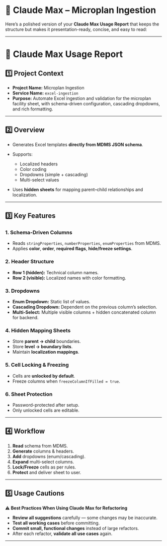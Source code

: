# 📄 Claude Max – Microplan Ingestion

Here’s a polished version of your **Claude Max Usage Report** that keeps the structure but makes it presentation-ready, concise, and easy to read:

---

# 📄 Claude Max Usage Report

## 1️⃣ Project Context

* **Project Name:** Microplan Ingestion
* **Service Name:** `excel-ingestion`
* **Purpose:** Automate Excel ingestion and validation for the microplan facility sheet, with schema-driven configuration, cascading dropdowns, and rich formatting.

---

## 2️⃣ Overview

* Generates Excel templates **directly from MDMS JSON schema**.
* Supports:

  * Localized headers
  * Color coding
  * Dropdowns (simple + cascading)
  * Multi-select values
* Uses **hidden sheets** for mapping parent–child relationships and localization.

---

## 3️⃣ Key Features

### **1. Schema-Driven Columns**

* Reads `stringProperties`, `numberProperties`, `enumProperties` from MDMS.
* Applies **color**, **order**, **required flags**, **hide/freeze settings**.

### **2. Header Structure**

* **Row 1 (hidden):** Technical column names.
* **Row 2 (visible):** Localized names with color formatting.

### **3. Dropdowns**

* **Enum Dropdown:** Static list of values.
* **Cascading Dropdown:** Dependent on the previous column’s selection.
* **Multi-Select:** Multiple visible columns + hidden concatenated column for backend.

### **4. Hidden Mapping Sheets**

* Store **parent → child** boundaries.
* Store **level → boundary lists**.
* Maintain **localization mappings**.

### **5. Cell Locking & Freezing**

* Cells are **unlocked by default**.
* Freeze columns when `freezeColumnIfFilled = true`.

### **6. Sheet Protection**

* Password-protected after setup.
* Only unlocked cells are editable.

---

## 4️⃣ Workflow

1. **Read** schema from MDMS.
2. **Generate** columns & headers.
3. **Add** dropdowns (enum/cascading).
4. **Expand** multi-select columns.
5. **Lock/Freeze** cells as per rules.
6. **Protect** and deliver sheet to user.

---

## 5️⃣ Usage Cautions

⚠ **Best Practices When Using Claude Max for Refactoring**

* **Review all suggestions** carefully — some changes may be inaccurate.
* **Test all working cases** before committing.
* **Commit small, functional changes** instead of large refactors.
* After each refactor, **validate all use cases** again.

---
